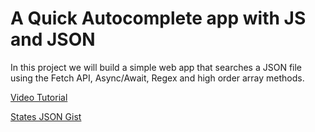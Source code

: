 # A Quick Autocomplete app with JS and JSON

In this project we will build a simple web app that searches a JSON file using the Fetch API, Async/Await, Regex and high order array methods.

[Video Tutorial](https://www.youtube.com/watch?v=1iysNUrI3lw&list=WL&index=5&t=0s)

[States JSON Gist](https://gist.github.com/bradtraversy/20dee7787486d10db3bd1f55fae5fdf4)
